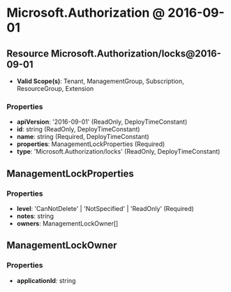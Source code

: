 # Microsoft.Authorization @ 2016-09-01

## Resource Microsoft.Authorization/locks@2016-09-01
* **Valid Scope(s)**: Tenant, ManagementGroup, Subscription, ResourceGroup, Extension
### Properties
* **apiVersion**: '2016-09-01' (ReadOnly, DeployTimeConstant)
* **id**: string (ReadOnly, DeployTimeConstant)
* **name**: string (Required, DeployTimeConstant)
* **properties**: ManagementLockProperties (Required)
* **type**: 'Microsoft.Authorization/locks' (ReadOnly, DeployTimeConstant)

## ManagementLockProperties
### Properties
* **level**: 'CanNotDelete' | 'NotSpecified' | 'ReadOnly' (Required)
* **notes**: string
* **owners**: ManagementLockOwner[]

## ManagementLockOwner
### Properties
* **applicationId**: string

